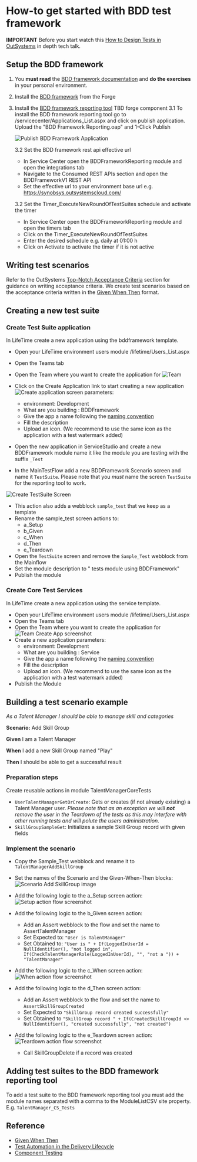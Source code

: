 # How-to get started with BDD test framework

**IMPORTANT** Before you start watch this [How to Design Tests in OutSystems](https://www.outsystems.com/events/tech-talks/designing-application-testing/) in depth tech talk.

## Setup the BDD framework

1. You **must read** the [BDD framework documentation](https://www.outsystems.com/forge/Component_Documentation.aspx?ProjectId=1201&ProjectName=bddframework) and **do the exercises** in your personal environment.
2. Install the [BDD framework](https://www.outsystems.com/forge/component-overview/1201/bddframework) from the Forge
3. Install the [BDD framework reporting tool](#) TBD forge component
    3.1 To install the BDD framework reporting tool go to <yourdevserver>/servicecenter/Applications_List.aspx and click on publish application. Upload the "BDD Framework Reporting.oap" and 1-Click Publish

    ![Publish BDD Framework Application](images\PublishBDDFrameworkApplication.png)

    3.2 Set the BDD framework rest api effective url

    - In Service Center open the BDDFrameworkReporting module and open the integrations tab
    - Navigate to the Consumed REST APIs section and open the BDDFrameworkV1 REST API
    - Set the effective url to your environment base url e.g. https://synobsys.outsystemscloud.com/

    3.2 Set the Timer_ExecuteNewRoundOfTestSuites schedule and activate the timer

    - In Service Center open the BDDFrameworkReporting module and open the timers tab
    - Click on the Timer_ExecuteNewRoundOfTestSuites
    - Enter the desired schedule e.g. daily at 01:00 h
    - Click on Activate to activate the timer if it is not active

## Writing test scenarios
Refer to the OutSystems [Top-Notch Acceptance Criteria](https://success.outsystems.com/Documentation/11/Managing_the_Applications_Lifecycle/Test_Automation_in_the_Delivery_Lifecycle#Top-Notch_Acceptance_Criteria) section for guidance on writing acceptance criteria.
We create test scenarios based on the acceptance criteria written in the [Given When Then](https://www.agilealliance.org/glossary/gwt) format.

## Creating a new test suite

### Create Test Suite application
In LifeTime create a new application using the bddframework template.
- Open your LifeTime environment users module <yourlifetimeserver>/lifetime/Users_List.aspx
- Open the Teams tab
- Open the Team where you want to create the application for ![Team](images\TeamCreateApplication.png)
- Click on the Create Application link  to start creating a new application ![Create application screen](images\LifeTimeCreateApplication.png) parameters:
    - environment: Development
    - What are you building : BDDFramework
    - Give the app a name following the [naming convention](OutSystemsNamingConventions.md)
    - Fill the description
    - Upload an icon. (We recommend to use the same icon as the application with a test watermark added)

- Open the new application in ServiceStudio and create a new BDDFramework module name it like the module you are testing with the suffix `_Test`
- In the MainTestFlow add a new BDDFramework Scenario screen and name it `TestSuite`. Please note that you *must* name the screen `TestSuite` for the reporting tool to work.

![Create TestSuite Screen](images\CreateTestSuiteScreen.png)

- This action also adds a webblock `sample_test` that we keep as a template
- Rename the sample_test screen actions to:
    - a_Setup
    - b_Given
    - c_When
    - d_Then
    - e_Teardown
- Open the `TestSuite` screen and remove the `Sample_Test` webblock from the Mainflow
- Set the module description to "<tested module name> tests module using BDDFramework"
- Publish the module

### Create Core Test Services
In LifeTime create a new application using the service template.
- Open your LifeTime environment users module <yourlifetimeserver>/lifetime/Users_List.aspx
- Open the Teams tab
- Open the Team where you want to create the application for ![Team Create App screenshot](images\TeamCreateApplication.png)
- Create a new application parameters:
    - environment: Development
    - What are you building : Service
    - Give the app a name following the [naming convention](OutSystemsNamingConventions.md)
    - Fill the description
    - Upload an icon. (We recommend to use the same icon as the application with a test watermark added)
- Publish the Module

## Building a test scenario example

_As a Talent Manager I should be able to manage skill and categories_

**Scenario:** Add Skill Group

**Given** I am a Talent Manager

**When** I add a new Skill Group  named "Play"

**Then** I should be able to get a successful result

### Preparation steps
Create reusable actions in module TalentManagerCoreTests
- `UserTalentManagerGetOrCreate`: Gets or creates (if not already existing) a Talent Manager user. _Please note that as an exception we will **not** remove the user in the Teardown of the tests as this may interfere with other running tests and will polute the users administration._
- `SkillGroupSampleGet`: Initializes a sample Skill Group record with given fields

### Implement the scenario
- Copy the Sample_Test webblock and rename it to `TalentManagerAddSkillGroup`
- Set the names of the Scenario and the Given-When-Then blocks: ![Scenario Add SkillGroup image](images\ScenarioAddSkillGroup.png)
- Add the following logic to the a_Setup screen action: ![Setup action flow screenshot](images\SetupScreenAction.png)
- Add the following logic to the b_Given screen action:
    - Add an Assert webblock to the flow and set the name to AssertTalentManager
    - Set Expected to: `"User is TalentManager"`
    - Set Obtained to: `"User is " +
If(LoggedInUserId = NullIdentifier(), "not logged in",
If(CheckTalentManagerRole(LoggedInUserId), "", "not a ")) + "TalentManager"`

- Add the following logic to the c_When screen action: ![When action flow screenshot](images\WhenScreenAction.png)
- Add the following logic to the d_Then screen action:
    - Add an Assert webblock to the flow and set the name to `AssertSkillGroupCreated`
    - Set Expected to `"SkillGroup record created successfully"`
    - Set Obtained to `"SkillGroup record " +
If(CreatedSkillGroupId <> NullIdentifier(), "created successfully", "not created")`
- Add the following logic to the e_Teardown screen action: ![Teardown action flow screenshot]()
   - Call SkillGroupDelete if a record was created

## Adding test suites to the BDD framework reporting tool
To add a test suite to the BDD framework reporting tool you must add the module names separated with a comma to the ModuleListCSV site property. E.g. `TalentManager_CS_Tests`

<!--
# Example

_As a Store Manager I should be able to manage my
products and categories_

**Scenario:** Search shop products

**Given** that my shop has multiple wine products **and** one of those is an Altos de Luzon (Red)

**When** I search for the keywords "altos de"

**Then** I should get 1 single result containing Altos de Luzon (Red)


_As a Store Manager I should be able to manage my products and
categories_

**Scenario Outline:** Search shop products

**Given** that my shop has multiple wine products

**When** I search for the keywords “<Keywords>”

**Then** I should get <Number of Results>

Examples:

| Keywords | Number of Results |
| -------- | -- |
| Altos de | 1 |
| Altos | 3 |
| Hormigas | 2 |
-->

## Reference
- <a href="https://www.agilealliance.org/glossary/gwt" target="_blank">Given When Then</a>
- <a href="https://success.outsystems.com/Documentation/11/Managing_the_Applications_Lifecycle/Test_Automation_in_the_Delivery_Lifecycle" target="_blank">Test Automation in the Delivery Lifecycle</a>
- <a href="https://success.outsystems.com/Documentation/Best_Practices/OutSystems_Testing_Guidelines/Component_Testing" target="_blank">Component Testing</a>
